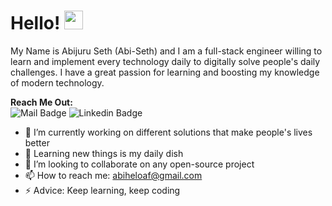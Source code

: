 # Hello! <img src="https://raw.githubusercontent.com/MartinHeinz/MartinHeinz/master/wave.gif" width="30px" height="30px">

My Name is Abijuru Seth (Abi-Seth) and I am a full-stack engineer willing to learn and implement every technology daily to digitally solve people's daily challenges. I have a great passion for learning and boosting my knowledge of modern technology. 


**Reach Me Out:<br>**
![Mail Badge](https://img.shields.io/badge/-Ãbi_Seth-c0392b?style=flat&labelColor=c0392b&logo=gmail&logoColor=white)
![Linkedin Badge](https://img.shields.io/badge/-Abiseth-blue?style=plastic&logo=Linkedin&logoColor=white&link=https://www.linkedin.com/in/abi-seth/)

- 🔭 I’m currently working on different solutions that make people's lives better 
- 🌱 Learning new things is my daily dish
- 👯 I’m looking to collaborate on any open-source project
- 📫 How to reach me: abiheloaf@gmail.com
- ⚡ Advice: Keep learning, keep coding
